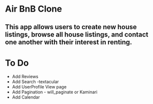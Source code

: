 # Air BnB Clone

## This app allows users to create new house listings, browse all house listings, and contact one another with their interest in renting.


# To Do
* Add Reviews
* Add Search -textacular
* Add UserProfile View page
* Add Pagination - will_paginate or Kaminari
* Add Calendar
